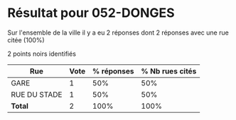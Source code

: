 # Résultat pour 052-DONGES

Sur l'ensemble de la ville il y a eu 2 réponses dont 2 réponses avec une rue citée (100%)

2 points noirs identifiés

| Rue | Vote | % réponses | % Nb rues cités|
|-----|------|------------|----------------|
| GARE | 1 | 50% | 50%|
| RUE DU STADE | 1 | 50% | 50%|
| **Total** | 2 | 100% | 100%|
